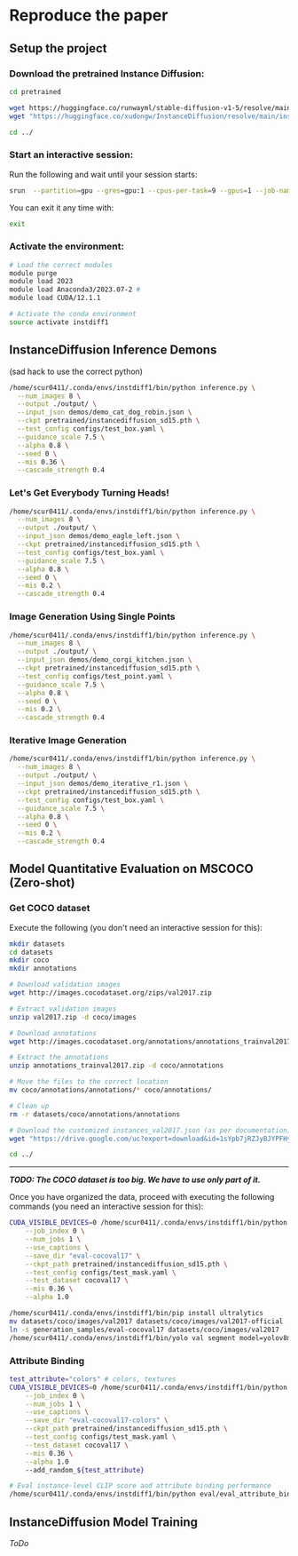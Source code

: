# Reproduce the paper

## Setup the project

### Download the pretrained Instance Diffusion:

```bash
cd pretrained

wget https://huggingface.co/runwayml/stable-diffusion-v1-5/resolve/main/v1-5-pruned-emaonly.ckpt
wget "https://huggingface.co/xudongw/InstanceDiffusion/resolve/main/instancediffusion_sd15.pth?download=true" -O instancediffusion_sd15.pth

cd ../
```

### Start an interactive session:
Run the following and wait until your session starts:
```bash
srun  --partition=gpu --gres=gpu:1 --cpus-per-task=9 --gpus=1 --job-name=Interactive --ntasks=1 --time=01:00:00 --mem=32000M --pty /bin/bash
```

You can exit it any time with:
```bash
exit
```

### Activate the environment:
```bash
# Load the correct modules
module purge
module load 2023
module load Anaconda3/2023.07-2 #
module load CUDA/12.1.1

# Activate the conda environment
source activate instdiff1
```
## InstanceDiffusion Inference Demons

(sad hack to use the correct python)

```bash
/home/scur0411/.conda/envs/instdiff1/bin/python inference.py \
  --num_images 8 \
  --output ./output/ \
  --input_json demos/demo_cat_dog_robin.json \
  --ckpt pretrained/instancediffusion_sd15.pth \
  --test_config configs/test_box.yaml \
  --guidance_scale 7.5 \
  --alpha 0.8 \
  --seed 0 \
  --mis 0.36 \
  --cascade_strength 0.4
```

### Let's Get Everybody Turning Heads!
```bash
/home/scur0411/.conda/envs/instdiff1/bin/python inference.py \
  --num_images 8 \
  --output ./output/ \
  --input_json demos/demo_eagle_left.json \
  --ckpt pretrained/instancediffusion_sd15.pth \
  --test_config configs/test_box.yaml \
  --guidance_scale 7.5 \
  --alpha 0.8 \
  --seed 0 \
  --mis 0.2 \
  --cascade_strength 0.4
```

### Image Generation Using Single Points
```bash
/home/scur0411/.conda/envs/instdiff1/bin/python inference.py \
  --num_images 8 \
  --output ./output/ \
  --input_json demos/demo_corgi_kitchen.json \
  --ckpt pretrained/instancediffusion_sd15.pth \
  --test_config configs/test_point.yaml \
  --guidance_scale 7.5 \
  --alpha 0.8 \
  --seed 0 \
  --mis 0.2 \
  --cascade_strength 0.4
```

### Iterative Image Generation
```bash
/home/scur0411/.conda/envs/instdiff1/bin/python inference.py \
  --num_images 8 \
  --output ./output/ \
  --input_json demos/demo_iterative_r1.json \
  --ckpt pretrained/instancediffusion_sd15.pth \
  --test_config configs/test_box.yaml \
  --guidance_scale 7.5 \
  --alpha 0.8 \
  --seed 0 \
  --mis 0.2 \
  --cascade_strength 0.4
```

## Model Quantitative Evaluation on MSCOCO (Zero-shot)

### Get COCO dataset

Execute the following (you don't need an interactive session for this):
```bash
mkdir datasets
cd datasets
mkdir coco
mkdir annotations

# Download validation images
wget http://images.cocodataset.org/zips/val2017.zip

# Extract validation images
unzip val2017.zip -d coco/images

# Download annotations
wget http://images.cocodataset.org/annotations/annotations_trainval2017.zip

# Extract the annotations
unzip annotations_trainval2017.zip -d coco/annotations

# Move the files to the correct location
mv coco/annotations/annotations/* coco/annotations/

# Clean up
rm -r datasets/coco/annotations/annotations

# Download the customized instances_val2017.json (as per documentation)
wget "https://drive.google.com/uc?export=download&id=1sYpb7jRZJyBJYPFHyjxosIDaiQhkrEhU" -O annotations/instances_val2017.json

cd ../
```

--- 
***TODO: The COCO dataset is too big. We have to use only part of it.***

Once you have organized the data, proceed with executing the following commands (you need an interactive session for this):
```bash
CUDA_VISIBLE_DEVICES=0 /home/scur0411/.conda/envs/instdiff1/bin/python eval_local.py \
    --job_index 0 \
    --num_jobs 1 \
    --use_captions \
    --save_dir "eval-cocoval17" \
    --ckpt_path pretrained/instancediffusion_sd15.pth \
    --test_config configs/test_mask.yaml \
    --test_dataset cocoval17 \
    --mis 0.36 \
    --alpha 1.0
```

```bash
/home/scur0411/.conda/envs/instdiff1/bin/pip install ultralytics
mv datasets/coco/images/val2017 datasets/coco/images/val2017-official
ln -s generation_samples/eval-cocoval17 datasets/coco/images/val2017
/home/scur0411/.conda/envs/instdiff1/bin/yolo val segment model=yolov8m-seg.pt data=coco.yaml device=0
```

### Attribute Binding
```bash
test_attribute="colors" # colors, textures
CUDA_VISIBLE_DEVICES=0 /home/scur0411/.conda/envs/instdiff1/bin/python eval_local.py \
    --job_index 0 \
    --num_jobs 1 \
    --use_captions \
    --save_dir "eval-cocoval17-colors" \
    --ckpt_path pretrained/instancediffusion_sd15.pth \
    --test_config configs/test_mask.yaml \
    --test_dataset cocoval17 \
    --mis 0.36 \
    --alpha 1.0
    --add_random_${test_attribute}

# Eval instance-level CLIP score and attribute binding performance
/home/scur0411/.conda/envs/instdiff1/bin/python eval/eval_attribute_binding.py --folder eval-cocoval17-colors --test_random_colors
```
## InstanceDiffusion Model Training

*ToDo*
